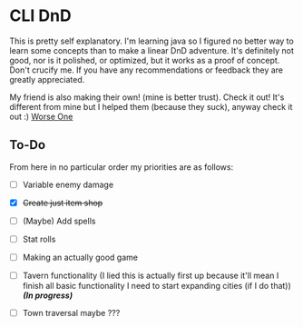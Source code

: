 # CLI DnD

This is pretty self explanatory. I'm learning java so I figured no better way to learn some concepts than to make a linear DnD adventure. It's definitely not good, nor is it polished, or optimized, but it works as a proof of concept. Don't crucify me. If you have any recommendations or feedback they are greatly appreciated.

My friend is also making their own! (mine is better trust). Check it out! It's different from mine but I helped them (because they suck), anyway check it out :) [Worse One](https://github.com/howmanyusersaretakn/DND)

## To-Do

From here in no particular order my priorities are as follows:

- [ ] Variable enemy damage
- [X] ~~Create just item shop~~
- [ ] (Maybe) Add spells
- [ ] Stat rolls
- [ ] Making an actually good game
- [ ] Tavern functionality (I lied this is actually first up because it'll mean I finish all basic functionality I need to start expanding cities (if I do that)) ***(In progress)***
- [ ] Town traversal maybe ???

